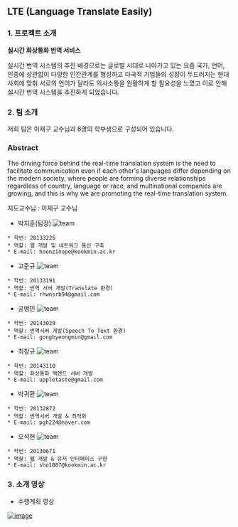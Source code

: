 ## LTE (Language Translate Easily)

### 1. 프로젝트 소개
**실시간 화상통화 번역 서비스**

실시간 번역 시스템의 추진 배경으로는 글로벌 시대로 나아가고 있는 요즘 국가, 언어, 인종에 상관없이 다양한 인간관계를 형성하고 다국적 기업들의 성장이 두드러지는 현대 사회에 맞춰 서로의 언어가 달라도 의사소통을 원활하게 할 필요성을 느꼈고 이로 인해 실시간 번역 시스템을 추진하게 되었습니다.

### 2. 팀 소개
 저희 팀은 이재구 교수님과 6명의 학부생으로 구성되어 있습니다.
 
 
 

### Abstract

 The driving force behind the real-time translation system is the need to facilitate communication even if each other's languages differ depending on the modern society, where people are forming diverse relationships regardless of country, language or race, and multinational companies are growing, and this is why we are promoting the real-time translation system.
 
 
 
 지도교수님 : 이재구 교수님
 - 박지훈(팀장)
 ![team](./image/Jihoon.jpg)
 ```
 * 학번: 20133226
 * 역할: 웹 개발 및 네트워크 통신 구축
 * E-mail: hoonzinope@kookmin.ac.kr
 ```
 
 - 고준규
 ![team](./image/Joonkyu.jpg)
 
  ```
 * 학번: 20133191
 * 역할: 번역 서버 개발(Translate 환경)
 * E-mail: rhwnsrb94@gmail.com
 ```
 
 - 공병민
 ![team](./image/Byungmin.jpg)
 
 ```
 * 학번: 20143029
 * 역할: 번역서버 개발(Speech To Text 환경)
 * E-mail: gongbyeongmin@gmail.com
 ```
 
 - 최창규
 ![team](./image/Changgyu.jpg)
 ```
 * 학번: 20143110
 * 역할: 화상통화 백엔드 서버 개발
 * E-mail: uppletaste@gmail.com
 ```
 
 - 박귀환
 ![team](./image/Gwihwan.jpg)

 ```
 * 학번: 20132872
 * 역할: 번역서버 개발 & 최적화
 * E-mail: pgh224@naver.com
 ```
 
 - 오석현
 ![team](./image/Seokhyun.jpg)
 ```
 * 학번: 20130671
 * 역할: 웹 개발 & 유저 인터페이스 구현
 * E-mail: sho1007@kookmin.ac.kr
 ```


### 3. 소개 영상

- 수행계획 영상
 
[![image](./image/first.jpg)](https://youtu.be/bW6hij2PoGA)
 
 <!-- - 중간결과 시연영상
 
 <!-- [![image](image/중간시연영상Thumbnail.png)](https://youtu.be/150V6K1kyL8) -->

<!-- ### 5. 결과 영상 -->

<!-- [![image](image/최종발표thumbnail.png)](https://youtu.be/QCD2_aA7SQw) -->

